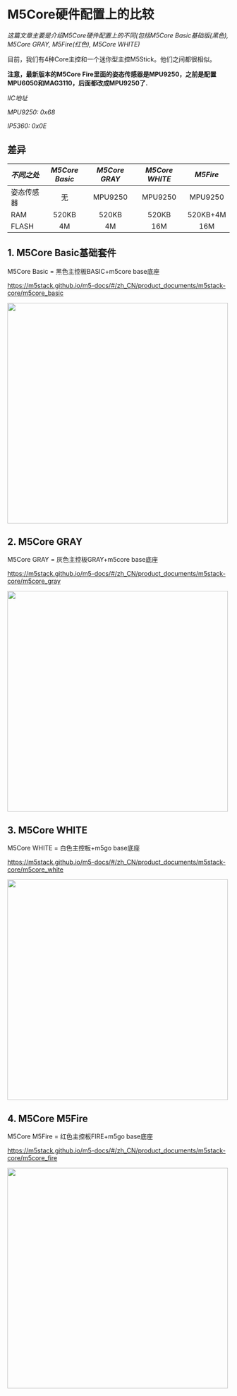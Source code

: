 # M5Core硬件配置上的比较

*这篇文章主要是介绍M5Core硬件配置上的不同(包括M5Core Basic基础版(黑色), M5Core GRAY, M5Fire(红色), M5Core WHITE)*

目前，我们有4种Core主控和一个迷你型主控M5Stick。他们之间都很相似。

**注意，最新版本的M5Core Fire里面的姿态传感器是MPU9250，之前是配置MPU6050和MAG3110，后面都改成MPU9250了.**

*IIC地址*

*MPU9250: 0x68*

*IP5360:  0x0E*

## 差异

| *不同之处*      | *M5Core Basic* | *M5Core GRAY* | *M5Core WHITE* | *M5Fire* |
| :------------- | :-------------:| :------------:| :-------------:| :------: |
| 姿态传感器   | 无     | MPU9250       | MPU9250         |MPU9250  |
| RAM            | 520KB          | 520KB         | 520KB          |520KB+4M  |
| FLASH          | 4M             | 4M            | 16M            |16M       |


## 1. M5Core Basic基础套件

M5Core Basic = 黑色主控板BASIC+m5core base底座

https://m5stack.github.io/m5-docs/#/zh_CN/product_documents/m5stack-core/m5core_basic

<img src="https://github.com/m5stack/M5-Schematic/blob/master/Core/basic.jpg" width = "500" height = "500">

## 2. M5Core GRAY

M5Core GRAY = 灰色主控板GRAY+m5core base底座

https://m5stack.github.io/m5-docs/#/zh_CN/product_documents/m5stack-core/m5core_gray

<img src="https://github.com/m5stack/M5-Schematic/blob/master/Core/gray.jpg" width = "500" height = "500">

## 3. M5Core WHITE

M5Core WHITE = 白色主控板+m5go base底座

https://m5stack.github.io/m5-docs/#/zh_CN/product_documents/m5stack-core/m5core_white

<img src="https://github.com/m5stack/M5-Schematic/blob/master/Core/m5go.png" width = "500" height = "500">

## 4. M5Core M5Fire

M5Core M5Fire = 红色主控板FIRE+m5go base底座

https://m5stack.github.io/m5-docs/#/zh_CN/product_documents/m5stack-core/m5core_fire

<img src="https://github.com/m5stack/M5-Schematic/blob/master/Core/fire.jpg" width = "500" height = "500">
